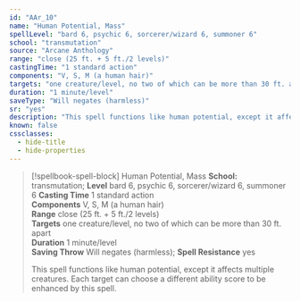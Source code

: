 ```yaml
---
id: "AAr_10"
name: "Human Potential, Mass"
spellLevel: "bard 6, psychic 6, sorcerer/wizard 6, summoner 6"
school: "transmutation"
source: "Arcane Anthology"
range: "close (25 ft. + 5 ft./2 levels)"
castingTime: "1 standard action"
components: "V, S, M (a human hair)"
targets: "one creature/level, no two of which can be more than 30 ft. apart"
duration: "1 minute/level"
saveType: "Will negates (harmless)"
sr: "yes"
description: "This spell functions like human potential, except it affects multiple creatures. Each target can choose a different ability score to be enhanced by this spell."
known: false
cssclasses:
  - hide-title
  - hide-properties
---
```


> [!spellbook-spell-block] Human Potential, Mass
> **School:** transmutation; **Level** bard 6, psychic 6, sorcerer/wizard 6, summoner 6
> **Casting Time** 1 standard action  
> **Components** V, S, M (a human hair)  
> **Range** close (25 ft. + 5 ft./2 levels)  
> **Targets** one creature/level, no two of which can be more than 30 ft. apart  
> **Duration** 1 minute/level  
> **Saving Throw** Will negates (harmless); **Spell Resistance** yes
> 
> This spell functions like human potential, except it affects multiple creatures. Each target can choose a different ability score to be enhanced by this spell.